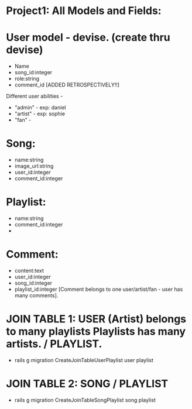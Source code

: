 Project1: All Models and Fields:
================================

User model - devise. (create thru devise)
==============
- Name
- song_id:integer
- role:string
- comment_id [ADDED RETROSPECTIVELY!!] 


Different user abilities - 

- "admin" - exp: daniel
- "artist" - exp: sophie
- "fan" - 


Song:
==============
- name:string
- image_url:string
- user_id:integer
- comment_id:integer


Playlist:
=========
- name:string
- comment_id:integer
- 

Comment: 
========
- content:text
- user_id:integer
- song_id:integer
- playlist_id:integer
[Comment belongs to one user/artist/fan - user has many comments].


JOIN TABLE 1: USER (Artist) belongs to many playlists
Playlists has many artists. / PLAYLIST.
==============================
- rails g migration CreateJoinTableUserPlaylist user playlist 

JOIN TABLE 2: SONG / PLAYLIST
=============================
- rails g migration CreateJoinTableSongPlaylist song playlist










